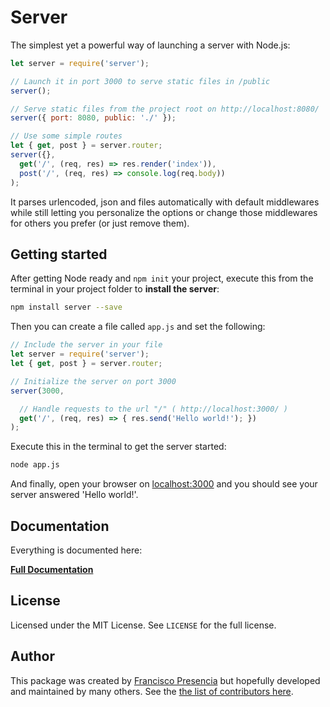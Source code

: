# Server

The simplest yet a powerful way of launching a server with Node.js:

```js
let server = require('server');

// Launch it in port 3000 to serve static files in /public
server();

// Serve static files from the project root on http://localhost:8080/
server({ port: 8080, public: './' });

// Use some simple routes
let { get, post } = server.router;
server({},
  get('/', (req, res) => res.render('index')),
  post('/', (req, res) => console.log(req.body))
);
```

It parses urlencoded, json and files automatically with default middlewares while still letting you personalize the options or change those middlewares for others you prefer (or just remove them).

## Getting started

After getting Node ready and `npm init` your project, execute this from the terminal in your project folder to **install the server**:

```bash
npm install server --save
```

Then you can create a file called `app.js` and set the following:

```js
// Include the server in your file
let server = require('server');
let { get, post } = server.router;

// Initialize the server on port 3000
server(3000,

  // Handle requests to the url "/" ( http://localhost:3000/ )
  get('/', (req, res) => { res.send('Hello world!'); })
);
```

Execute this in the terminal to get the server started:

```bash
node app.js
```

And finally, open your browser on [localhost:3000](http://localhost:3000/) and you should see your server answered 'Hello world!'.

## Documentation

Everything is documented here:

<strong><a class="button" href="/documentation"><i class="fa fa-file-code-o"></i> Full Documentation</a></strong>

## License

Licensed under the MIT License. See `LICENSE` for the full license.

## Author

This package was created by [Francisco Presencia]() but hopefully developed and maintained by many others. See the [the list of contributors here](https://github.com/serverjs/server/graphs/contributors).
